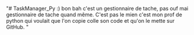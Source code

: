 "# TaskManager_Py
:) bon bah c'est un gestionnaire de tache, pas ouf mai gestionnaire de tache quand même.
C'est pas le mien c'est mon prof de python qui voulait que l'on copie colle son code et qu'on le mette sur GitHub.
" 
